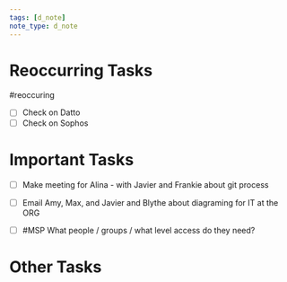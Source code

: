 ```yaml
---
tags: [d_note]
note_type: d_note
---
```


# Reoccurring Tasks

#reoccuring

- [ ] Check on Datto
- [ ] Check on Sophos

# Important Tasks
- [ ] Make meeting for Alina - with Javier and Frankie about git process
- [ ] Email Amy, Max, and Javier and Blythe about diagraming for IT at the ORG
- [ ] #MSP What people / groups / what level access do they need?


# Other Tasks
